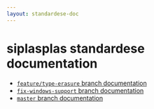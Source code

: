 ```yaml
---
layout: standardese-doc
---
```



# siplasplas standardese documentation


 - [`feature/type-erasure` branch documentation]({{site.url}}{{site.baseurl}}/doc/standardese/feature__slash__type-erasure/)
 - [`fix-windows-support` branch documentation]({{site.url}}{{site.baseurl}}/doc/standardese/fix-windows-support/)
 - [`master` branch documentation]({{site.url}}{{site.baseurl}}/doc/standardese/master/)
